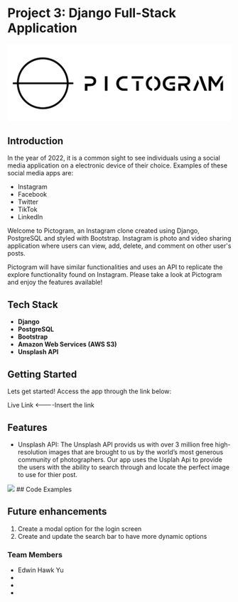 # Project 3: Django Full-Stack Application
![Banner](main_app/static/img/logo-2.png)
<br>

## Introduction
In the year of 2022, it is a common sight to see individuals using a social media application on a electronic device of their choice. Examples of these social media apps are:

- Instagram
- Facebook
- Twitter
- TikTok
- LinkedIn

Welcome to Pictogram, an Instagram clone created using Django, PostgreSQL and styled with Bootstrap. Instagram is photo and video sharing application where users can view, add, delete, and comment on other user's posts.

Pictogram will have similar functionalities and uses an API to replicate the explore functionality found on Instagram. Please take a look at Pictogram and enjoy the features available!
<br>

## Tech Stack
- <b>Django</b>
- <b>PostgreSQL</b>
- <b>Bootstrap</b>
- <b>Amazon Web Services (AWS S3)</b>
- <b>Unsplash API</b>

## Getting Started

Lets get started!
Access the app through the link below:

Live Link <----Insert the link

## Features
- Unsplash API:
    The Unsplash API provids us with over 3 million free high-resolution images that are brought to us by the world’s most generous community of photographers.
    Our app uses the Usplah Api to provide the users with the ability to search through and locate the perfect image to use for thier post.
<img src='https://i.imgur.com/mhy1mdv.png'>
## Code Examples

## Future enhancements
1. Create a modal option for the login screen
2. Create and update the search bar to have more dynamic options

### Team Members
- Edwin Hawk Yu
- 
- 
- 